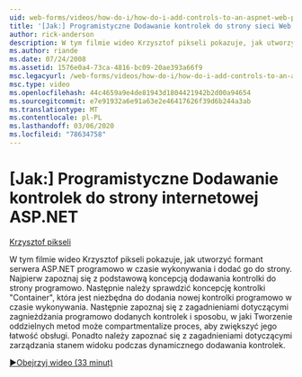 ```yaml
---
uid: web-forms/videos/how-do-i/how-do-i-add-controls-to-an-aspnet-web-page-programmatically
title: '[Jak:] Programistyczne Dodawanie kontrolek do strony sieci Web ASP.NET | Microsoft Docs'
author: rick-anderson
description: W tym filmie wideo Krzysztof pikseli pokazuje, jak utworzyć formant serwera ASP.NET programowo w czasie wykonywania i dodać go do strony. Najpierw zapoznaj się z podstawową koncepcją o...
ms.author: riande
ms.date: 07/24/2008
ms.assetid: 1576e0a4-73ca-4816-bc09-20ae393a66f9
msc.legacyurl: /web-forms/videos/how-do-i/how-do-i-add-controls-to-an-aspnet-web-page-programmatically
msc.type: video
ms.openlocfilehash: 44c4659a9e4de81943d1804421942b2d00a94654
ms.sourcegitcommit: e7e91932a6e91a63e2e46417626f39d6b244a3ab
ms.translationtype: MT
ms.contentlocale: pl-PL
ms.lasthandoff: 03/06/2020
ms.locfileid: "78634758"
---
```

# <a name="how-do-i-add-controls-to-an-aspnet-web-page-programmatically"></a>[Jak:] Programistyczne Dodawanie kontrolek do strony internetowej ASP.NET

[Krzysztof pikseli](https://twitter.com/chrispels)

W tym filmie wideo Krzysztof pikseli pokazuje, jak utworzyć formant serwera ASP.NET programowo w czasie wykonywania i dodać go do strony. Najpierw zapoznaj się z podstawową koncepcją dodawania kontrolki do strony programowo. Następnie należy sprawdzić koncepcję kontrolki "Container", która jest niezbędna do dodania nowej kontrolki programowo w czasie wykonywania. Następnie zapoznaj się z zagadnieniami dotyczącymi zagnieżdżania programowo dodanych kontrolek i sposobu, w jaki Tworzenie oddzielnych metod może compartmentalize proces, aby zwiększyć jego łatwość obsługi. Ponadto należy zapoznać się z zagadnieniami dotyczącymi zarządzania stanem widoku podczas dynamicznego dodawania kontrolek.

[&#9654;Obejrzyj wideo (33 minut)](https://channel9.msdn.com/Blogs/ASP-NET-Site-Videos/how-do-i-add-controls-to-an-aspnet-web-page-programmatically)
